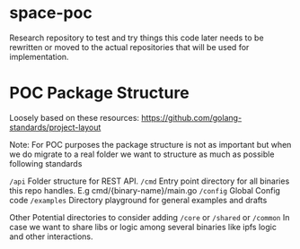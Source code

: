 # space-poc


Research repository to test and try things
this code later needs to be rewritten or moved to the actual
repositories that will be used for implementation.


# POC Package Structure
Loosely based on these resources:
https://github.com/golang-standards/project-layout


Note: For POC purposes the package structure is not as important but when we do migrate to a real folder we want to
structure as much as possible following standards  

`/api` Folder structure for REST API.
`/cmd` Entry point directory for all binaries this repo handles. E.g cmd/{binary-name}/main.go
`/config` Global Config code
`/examples` Directory playground for general examples and drafts

Other Potential directories to consider adding
`/core` or `/shared` or  `/common` In case we want to share libs or logic among several binaries like 
ipfs logic and other interactions.

